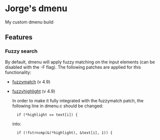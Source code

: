 # Jorge's dmenu
My custom dmenu build

## Features
### Fuzzy search
By default, dmenu will apply fuzzy matching on the input elements (can be disabled with the -F flag). The following patches are applied for this functionality:
* [fuzzymatch](https://tools.suckless.org/dmenu/patches/fuzzymatch/) (v 4.9)
* [fuzzyhighlight](https://tools.suckless.org/dmenu/patches/fuzzyhighlight/) (v 4.9)

    In order to make it fully integrated with the fuzzymatch patch, the following line in dmenu.c should be changed:
        
        if (*highlight == text[i]) {

    into:

        if (!fstrncmp(&(*highlight), &text[i], 1)) {
